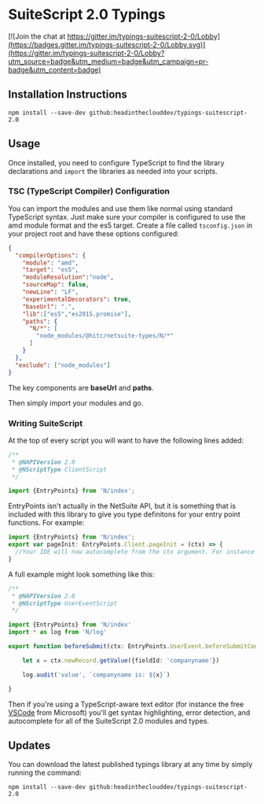 # SuiteScript 2.0 Typings

[![Join the chat at https://gitter.im/typings-suitescript-2-0/Lobby](https://badges.gitter.im/typings-suitescript-2-0/Lobby.svg)](https://gitter.im/typings-suitescript-2-0/Lobby?utm_source=badge&utm_medium=badge&utm_campaign=pr-badge&utm_content=badge)

## Installation Instructions


    npm install --save-dev github:headintheclouddev/typings-suitescript-2.0

 
## Usage
Once installed, you need to configure TypeScript to find the library declarations and `import` the libraries as needed
into your scripts.

### TSC (TypeScript Compiler) Configuration

You can import the modules and use them like normal using standard TypeScript syntax. Just make sure your compiler is configured to use the amd module format and the es5 target. Create a file called `tsconfig.json` in your project root and have these options configured:

```json
{
  "compilerOptions": {
    "module": "amd",
    "target": "es5",
    "moduleResolution":"node",
    "sourceMap": false,
    "newLine": "LF",
    "experimentalDecorators": true,
    "baseUrl": ".",
    "lib":["es5","es2015.promise"],
    "paths": {
      "N/*": [
        "node_modules/@hitc/netsuite-types/N/*"
      ]
    }
  },
  "exclude": ["node_modules"]
}

```
The key components are __baseUrl__ and __paths__.


Then simply import your modules and go.

### Writing SuiteScript

At the top of every script you will want to have the following lines added:

```typescript
/**
 * @NAPIVersion 2.0
 * @NScriptType ClientScript
 */

import {EntryPoints} from 'N/index';
```

EntryPoints isn't actually in the NetSuite API, but it is something that is included with this library to give you type definitons for your entry point functions. For example:

```typescript
import {EntryPoints} from 'N/index';
export var pageInit: EntryPoints.Client.pageInit = (ctx) => {
  //Your IDE will now autocomplete from the ctx argument. For instance use this to access ctx.mode and ctx.currentRecord in this pageInit example
}
```

A full example might look something like this:

```typescript
/**
 * @NAPIVersion 2.0
 * @NScriptType UserEventScript
 */

import {EntryPoints} from 'N/index'
import * as log from 'N/log'

export function beforeSubmit(ctx: EntryPoints.UserEvent.beforeSubmitContext) {

    let x = ctx.newRecord.getValue({fieldId: 'companyname'})

    log.audit('value', `companyname is: ${x}`)

}
```

Then if you're using a TypeScript-aware text editor (for instance the free [VSCode](https://code.visualstudio.com/) from Microsoft) you'll get syntax highlighting, error detection, and autocomplete for all of the SuiteScript 2.0 modules and types.

## Updates

You can download the latest published typings library at any time by simply running the command:

`npm install --save-dev github:headintheclouddev/typings-suitescript-2.0`